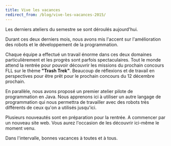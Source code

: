 ```yaml
---
title: Vive les vacances
redirect_from: /blog/vive-les-vacances-2015/
---
```


Les derniers ateliers du semestre se sont déroulés aujourd'hui. 

Durant ces deux derniers mois, nous avons mis l'accent sur l'amélioration des robots et
le développement de la programmation. 

Chaque équipe a effectué un travail énorme dans ces deux domaines particulièrement et les
progrès sont parfois spectaculaires. Tout le monde attend la rentrée pour pouvoir découvrir
les missions du prochain concours FLL sur le thème **"Trash Trek"**.
Beaucoup de réflexions et de travail en perspectives pour être prêt pour le prochain
concours du 12 décembre prochain. 

En parallèle, nous avons proposé un premier atelier pilote de programmation en Java.
Nous apprenons ici à utiliser un autre langage de programmation qui nous permettra de travailler
avec des robots très différents de ceux qu'on a utilisés jusqu'ici.

Plusieurs nouveautés sont en préparation pour la rentrée. A commencer par un nouveau site web.
Vous aurez l'occasion de les découvrir ici-même le moment venu.

Dans l'intervalle, bonnes vacances à toutes et à tous.
